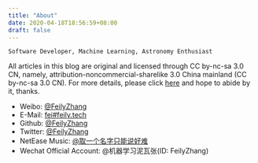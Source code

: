 ```yaml
---
title: "About"
date: 2020-04-18T18:56:59+08:00
draft: false
---
```


`Software Developer, Machine Learning, Astronomy Enthusiast`

All articles in this blog are original and licensed through CC by-nc-sa 3.0 CN, namely, attribution-noncommercial-sharelike 3.0 China mainland (CC by-nc-sa 3.0 CN). For more details, please click [here](https://creativecommons.org/licenses/by-nc-sa/3.0/cn/deed.en) and hope to abide by it, thanks. 

+ Weibo: [@FeilyZhang](https://weibo.com/FeilyZhang)
+ E-Mail: [fei#feily.tech](mailto:fei@feily.tech)
+ Github: [@FeilyZhang](https://github.com/FeilyZhang)
+ Twitter: [@FeilyZhang](https://twitter.com/FeilyZhang)
+ NetEase Music: [@取一个名字只能说好难](https://music.163.com/#/user/home?id=424858919)
+ Wechat Official Account: @机器学习泥瓦张(ID: FeilyZhang)